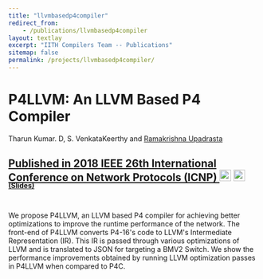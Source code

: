```yaml
---
title: "llvmbasedp4compiler"
redirect_from:
    - /publications/llvmbasedp4compiler
layout: textlay
excerpt: "IITH Compilers Team -- Publications"
sitemap: false
permalink: /projects/llvmbasedp4compiler/
---
```



<div class="container-fluid" style="height:100%; width:100%"> 
<h1>P4LLVM: An LLVM Based P4 Compiler</h1>
<p>Tharun Kumar. D, S. VenkataKeerthy and <a href="https://www.iith.ac.in/~ramakrishna" target="_blank">Ramakrishna Upadrasta</p>
<h2> Published in <a href="https://ieeexplore.ieee.org/document/8526847">2018 IEEE 26th International Conference on Network Protocols (ICNP)
</a> 
 
 <a href= " http://localhost:4000/projects/llvmbasedp4compiler/" target="_blank"> 
 <img class="dp-img" alt="OpenMp_video" src="https://www.youtube.com/s/desktop/75da313d/img/favicon.ico" width="23px" height="23px" /></a>
 <a href= "https://github.com/IITH-Compilers/P4LLVM" target="_blank">
 <img class="dp-img" alt="OpenMp_Github" src="https://github.githubassets.com/favicons/favicon.svg" width="23px" height="23px" />
 </a> 
 </h2>
 <div style="position:relative; top:-25px;">
 <h4><a href="http://localhost:4000/projects/llvmbasedp4compiler/" target="_blank">(Slides)</a>
 </h4>
 </div> 
<p> We propose P4LLVM, an LLVM based P4 compiler for achieving better optimizations to improve the runtime performance of the network. The front-end of P4LLVM converts P4-16's code to LLVM's Intermediate Representation (IR). This IR is passed through various optimizations of LLVM and is translated to JSON for targeting a BMV2 Switch. We show the performance improvements obtained by running LLVM optimization passes in P4LLVM when compared to P4C.</p>
<br>
</div>
